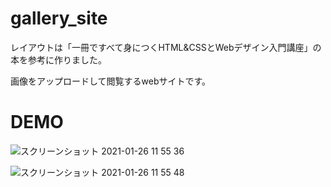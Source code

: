 # gallery_site

レイアウトは「一冊ですべて身につくHTML&CSSとWebデザイン入門講座」の本を参考に作りました。

画像をアップロードして閲覧するwebサイトです。

# DEMO

![スクリーンショット 2021-01-26 11 55 36](https://user-images.githubusercontent.com/47289623/105794330-301c6100-5fce-11eb-9b00-b949e56a3b7f.png)

![スクリーンショット 2021-01-26 11 55 48](https://user-images.githubusercontent.com/47289623/105794423-5d690f00-5fce-11eb-971b-fb0a39e0b5b8.png)
